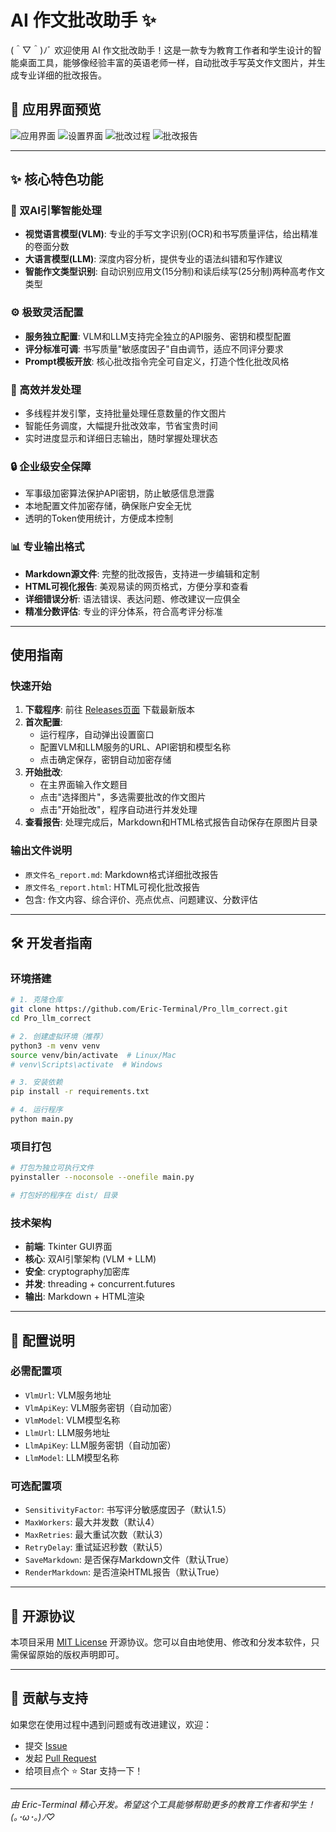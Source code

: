 # AI 作文批改助手 ✨

(＾▽＾)ﾉﾞ 欢迎使用 AI 作文批改助手！这是一款专为教育工作者和学生设计的智能桌面工具，能够像经验丰富的英语老师一样，自动批改手写英文作文图片，并生成专业详细的批改报告。

## 🎯 应用界面预览
![应用界面](photo/1.png)
![设置界面](photo/2.png)
![批改过程](photo/3.png)
![批改报告](photo/4.png)

---

## ✨ 核心特色功能

### 🤖 双AI引擎智能处理
- **视觉语言模型(VLM)**: 专业的手写文字识别(OCR)和书写质量评估，给出精准的卷面分数
- **大语言模型(LLM)**: 深度内容分析，提供专业的语法纠错和写作建议
- **智能作文类型识别**: 自动识别应用文(15分制)和读后续写(25分制)两种高考作文类型

### ⚙️ 极致灵活配置
- **服务独立配置**: VLM和LLM支持完全独立的API服务、密钥和模型配置
- **评分标准可调**: 书写质量"敏感度因子"自由调节，适应不同评分要求
- **Prompt模板开放**: 核心批改指令完全可自定义，打造个性化批改风格

### 🚀 高效并发处理
- 多线程并发引擎，支持批量处理任意数量的作文图片
- 智能任务调度，大幅提升批改效率，节省宝贵时间
- 实时进度显示和详细日志输出，随时掌握处理状态

### 🔒 企业级安全保障
- 军事级加密算法保护API密钥，防止敏感信息泄露
- 本地配置文件加密存储，确保账户安全无忧
- 透明的Token使用统计，方便成本控制

### 📊 专业输出格式
- **Markdown源文件**: 完整的批改报告，支持进一步编辑和定制
- **HTML可视化报告**: 美观易读的网页格式，方便分享和查看
- **详细错误分析**: 语法错误、表达问题、修改建议一应俱全
- **精准分数评估**: 专业的评分体系，符合高考评分标准

---

##  使用指南

### 快速开始
1. **下载程序**: 前往 [Releases页面](https://github.com/Eric-Terminal/Pro_llm_correct/releases) 下载最新版本
2. **首次配置**: 
   - 运行程序，自动弹出设置窗口
   - 配置VLM和LLM服务的URL、API密钥和模型名称
   - 点击确定保存，密钥自动加密存储
3. **开始批改**:
   - 在主界面输入作文题目
   - 点击"选择图片"，多选需要批改的作文图片
   - 点击"开始批改"，程序自动进行并发处理
4. **查看报告**: 处理完成后，Markdown和HTML格式报告自动保存在原图片目录

### 输出文件说明
- `原文件名_report.md`: Markdown格式详细批改报告
- `原文件名_report.html`: HTML可视化批改报告
- 包含: 作文内容、综合评价、亮点优点、问题建议、分数评估

---

## 🛠️ 开发者指南

### 环境搭建
```bash
# 1. 克隆仓库
git clone https://github.com/Eric-Terminal/Pro_llm_correct.git
cd Pro_llm_correct

# 2. 创建虚拟环境（推荐）
python3 -m venv venv
source venv/bin/activate  # Linux/Mac
# venv\Scripts\activate  # Windows

# 3. 安装依赖
pip install -r requirements.txt

# 4. 运行程序
python main.py
```

### 项目打包
```bash
# 打包为独立可执行文件
pyinstaller --noconsole --onefile main.py

# 打包好的程序在 dist/ 目录
```

### 技术架构
- **前端**: Tkinter GUI界面
- **核心**: 双AI引擎架构 (VLM + LLM)
- **安全**: cryptography加密库
- **并发**: threading + concurrent.futures
- **输出**: Markdown + HTML渲染

---

## 📝 配置说明

### 必需配置项
- `VlmUrl`: VLM服务地址
- `VlmApiKey`: VLM服务密钥（自动加密）
- `VlmModel`: VLM模型名称
- `LlmUrl`: LLM服务地址  
- `LlmApiKey`: LLM服务密钥（自动加密）
- `LlmModel`: LLM模型名称

### 可选配置项
- `SensitivityFactor`: 书写评分敏感度因子（默认1.5）
- `MaxWorkers`: 最大并发数（默认4）
- `MaxRetries`: 最大重试次数（默认3）
- `RetryDelay`: 重试延迟秒数（默认5）
- `SaveMarkdown`: 是否保存Markdown文件（默认True）
- `RenderMarkdown`: 是否渲染HTML报告（默认True）

---

## 📄 开源协议

本项目采用 [MIT License](LICENSE) 开源协议。您可以自由地使用、修改和分发本软件，只需保留原始的版权声明即可。

---

## 🤝 贡献与支持

如果您在使用过程中遇到问题或有改进建议，欢迎：
- 提交 [Issue](https://github.com/Eric-Terminal/Pro_llm_correct/issues)
- 发起 [Pull Request](https://github.com/Eric-Terminal/Pro_llm_correct/pulls)
- 给项目点个 ⭐ Star 支持一下！

---

*由 Eric-Terminal 精心开发。希望这个工具能够帮助更多的教育工作者和学生！(｡･ω･｡)ﾉ♡*
